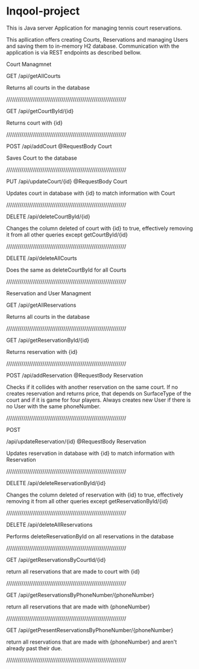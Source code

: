 # Inqool-project
This is Java server Application for managing tennis court reservations.

This apllication offers creating Courts, Reservations and managing Users and saving them to in-memory H2 database. Communication with the application is via REST endpoints as described bellow.

Court Managmnet

GET
/api/getAllCourts

Returns all courts in the database

///////////////////////////////////////////////////////////////


GET
/api/getCourtById/{id}

Returns court with {id}

///////////////////////////////////////////////////////////////

POST
/api/addCourt @RequestBody Court

Saves Court to the database

///////////////////////////////////////////////////////////////

PUT
/api/updateCourt/{id} @RequestBody Court

Updates court in database with {id} to match information with Court

///////////////////////////////////////////////////////////////

DELETE
/api/deleteCourtById/{id}

Changes the column deleted of court with {id} to true, effectively removing it from all other queries except getCourtById/{id}

///////////////////////////////////////////////////////////////

DELETE
/api/deleteAllCourts

Does the same as deleteCourtById for all Courts

///////////////////////////////////////////////////////////////


Reservation and User Managment


GET
/api/getAllReservations

Returns all courts in the database

///////////////////////////////////////////////////////////////

GET
/api/getReservationById/{id}

Returns reservation with {id}

///////////////////////////////////////////////////////////////


POST
/api/addReservation @RequestBody Reservation

Checks if it collides with another reservation on the same court. If no creates reservation and returns price, that depends on SurfaceType of the court and if it is game for four players. Always creates new User if there is no User with the same phoneNumber.

///////////////////////////////////////////////////////////////

POST

/api/updateReservation/{id} @RequestBody Reservation

Updates reservation in database with {id} to match information with Reservation

///////////////////////////////////////////////////////////////

DELETE
/api/deleteReservationById/{id}

Changes the column deleted of reservation with {id} to true, effectively removing it from all other queries except getReservationById/{id}

///////////////////////////////////////////////////////////////

DELETE
/api/deleteAllReservations

Performs deleteReservationById on all reservations in the database

///////////////////////////////////////////////////////////////

GET
/api/getReservationsByCourtId/{id}

return all reservations that are made to court with {id}

///////////////////////////////////////////////////////////////

GET
/api/getReservationsByPhoneNumber/{phoneNumber}

return all reservations that are made with {phoneNumber}

///////////////////////////////////////////////////////////////

GET
/api/getPresentReservationsByPhoneNumber/{phoneNumber}

return all reservations that are made with {phoneNumber} and aren't already past their due.

///////////////////////////////////////////////////////////////





